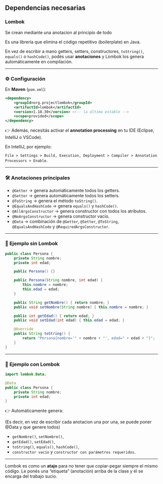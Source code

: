 ## Dependencias necesarias

### Lombok

Se crean mediante una anotacion al principio de todo

Es una librería que elimina el código repetitivo (boilerplate) en Java.

En vez de escribir a mano getters, setters, constructores, `toString()`, `equals()` o `hashCode()`, podés usar **anotaciones** y Lombok los genera automáticamente en compilación.

---

### ⚙️ Configuración

En **Maven** (`pom.xml`):

```XML
<dependency>
    <groupId>org.projectlombok</groupId>
    <artifactId>lombok</artifactId>
    <version>1.18.30</version> <!-- la última estable -->
    <scope>provided</scope>
</dependency>
```

👉 Además, necesitás activar el **annotation processing** en tu IDE (Eclipse, IntelliJ o VSCode).

En IntelliJ, por ejemplo:

`File > Settings > Build, Execution, Deployment > Compiler > Annotation Processors > Enable`.

---

### 🛠️ Anotaciones principales

- `@Getter` → genera automáticamente todos los getters.
- `@Setter` → genera automáticamente todos los setters.
- `@ToString` → genera el método `toString()`.
- `@EqualsAndHashCode` → genera `equals()` y `hashCode()`.
- `@AllArgsConstructor` → genera constructor con todos los atributos.
- `@NoArgsConstructor` → genera constructor vacío.
- `@Data` → combinación de `@Getter`, `@Setter`, `@ToString`, `@EqualsAndHashCode` y `@RequiredArgsConstructor`.

---

### 📌 Ejemplo sin Lombok

```Java
public class Persona {
    private String nombre;
    private int edad;

    public Persona() {}

    public Persona(String nombre, int edad) {
        this.nombre = nombre;
        this.edad = edad;
    }

    public String getNombre() { return nombre; }
    public void setNombre(String nombre) { this.nombre = nombre; }

    public int getEdad() { return edad; }
    public void setEdad(int edad) { this.edad = edad; }

    @Override
    public String toString() {
        return "Persona{nombre='" + nombre + "', edad=" + edad + "}";
    }
}
```

---

### 📌 Ejemplo con Lombok

```Java
import lombok.Data;

@Data
public class Persona {
    private String nombre;
    private int edad;
}
```

👉 Automáticamente genera:

(Es decir, en vez de escribir cada anotacion una por una, se puede poner @Data y que genere todos)

- `getNombre()`, `setNombre()`,
- `getEdad()`, `setEdad()`,
- `toString()`, `equals()`, `hashCode()`,
- `constructor vacío` y `constructor con parámetros requeridos`.

---

Lombok es como un **atajo** para no tener que copiar-pegar siempre el mismo código. Le ponés una “etiqueta” (anotación) arriba de la clase y él se encarga del trabajo sucio.
